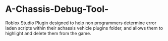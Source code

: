 # A-Chassis-Debug-Tool-
Roblox Studio Plugin designed to help non programmers determine error laden scripts within their achassis vehicle plugins folder, and allows them to highlight and delete them from the game. 
